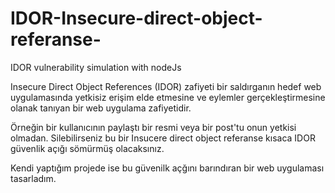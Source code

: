 # IDOR-Insecure-direct-object-referanse-
IDOR vulnerability simulation with nodeJs 


Insecure Direct Object References (IDOR) zafiyeti bir saldırganın hedef web uygulamasında yetkisiz erişim elde etmesine ve eylemler gerçekleştirmesine olanak tanıyan bir web uygulama zafiyetidir.

Örneğin bir kullanıcının paylaştı bir resmi veya bir post'tu onun yetkisi olmadan. Silebilirseniz bu bir Insucere direct object referanse kısaca IDOR güvenlik açığı sömürmüş olacaksınız.

Kendi yaptığım projede ise bu güvenilk açğını barındıran bir web uygulaması tasarladım.
